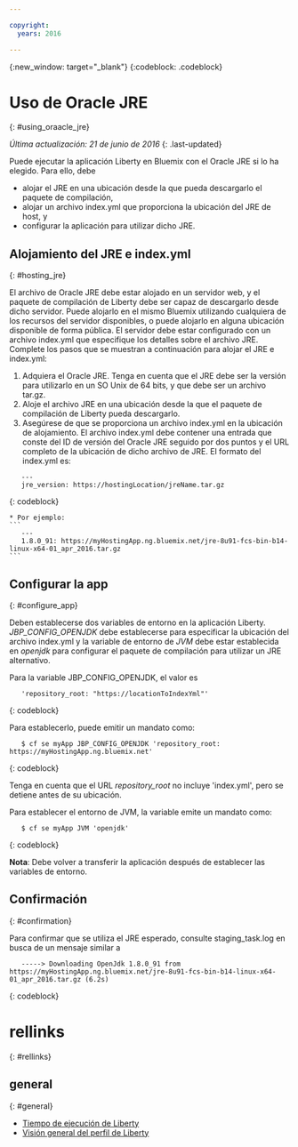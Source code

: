 ```yaml
---

copyright:
  years: 2016

---
```


{:new_window: target="_blank"}
{:codeblock: .codeblock}

# Uso de Oracle JRE
{: #using_oraacle_jre}

*Última actualización: 21 de junio de 2016*
{: .last-updated}

Puede ejecutar la aplicación Liberty en Bluemix con el Oracle JRE si lo ha elegido. Para ello, debe
* alojar el JRE en una ubicación desde la que pueda descargarlo el paquete de compilación,
* alojar un archivo index.yml que proporciona la ubicación del JRE de host, y
* configurar la aplicación para utilizar dicho JRE.

## Alojamiento del JRE e index.yml
{: #hosting_jre}

El archivo de Oracle JRE debe estar alojado en un servidor web, y el paquete de compilación de Liberty debe ser capaz de descargarlo desde dicho servidor. Puede alojarlo en el mismo Bluemix utilizando cualquiera de los recursos del servidor disponibles, o puede alojarlo en alguna ubicación disponible de forma pública. El servidor debe estar configurado con un archivo index.yml que especifique los detalles sobre el archivo JRE. Complete los pasos que se muestran a continuación para alojar el JRE e index.yml:
  1. Adquiera el Oracle JRE. Tenga en cuenta que el JRE debe ser la versión para utilizarlo en un SO Unix de 64 bits, y que debe ser un archivo tar.gz.
  2. Aloje el archivo JRE en una ubicación desde la que el paquete de compilación de Liberty pueda descargarlo. 
  3. Asegúrese de que se proporciona un archivo index.yml en la ubicación de alojamiento. El archivo index.yml debe contener una entrada que conste del ID de versión del Oracle JRE seguido por dos puntos y el URL completo de la ubicación de dicho archivo de JRE. El formato del index.yml es:
```
   ---
   jre_version: https://hostingLocation/jreName.tar.gz
```
{: codeblock}

    * Por ejemplo:
    ```
       ---
       1.8.0_91: https://myHostingApp.ng.bluemix.net/jre-8u91-fcs-bin-b14-linux-x64-01_apr_2016.tar.gz
    ```

## Configurar la app
{: #configure_app}

Deben establecerse dos variables de entorno en la aplicación Liberty. *JBP_CONFIG_OPENJDK* debe establecerse para especificar la ubicación del archivo index.yml y la variable de entorno de *JVM* debe estar establecida en *openjdk* para configurar el paquete de compilación para utilizar un JRE alternativo.

Para la variable JBP_CONFIG_OPENJDK, el valor es
```
   'repository_root: "https://locationToIndexYml"'
```
{: codeblock}

Para establecerlo, puede emitir un mandato como:
```
   $ cf se myApp JBP_CONFIG_OPENJDK 'repository_root: https://myHostingApp.ng.bluemix.net'
```
{: codeblock}

Tenga en cuenta que el URL *repository_root* no incluye 'index.yml', pero se detiene antes de su ubicación.

Para establecer el entorno de JVM, la variable emite un mandato como:
```
   $ cf se myApp JVM 'openjdk'
```
{: codeblock}

**Nota**: Debe volver a transferir la aplicación después de establecer las variables de entorno.

## Confirmación
{: #confirmation}

Para confirmar que se utiliza el JRE esperado, consulte staging_task.log en busca de un mensaje similar a
```
   -----> Downloading OpenJdk 1.8.0_91 from https://myHostingApp.ng.bluemix.net/jre-8u91-fcs-bin-b14-linux-x64-01_apr_2016.tar.gz (6.2s)
```
{: codeblock}

# rellinks
{: #rellinks}
## general
{: #general}
* [Tiempo de ejecución de Liberty](index.html)
* [Visión general del perfil de Liberty](http://www-01.ibm.com/support/knowledgecenter/SSAW57_8.5.5/com.ibm.websphere.wlp.nd.doc/ae/cwlp_about.html)
